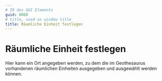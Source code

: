 ```yaml
---
# ID des GUI Elements
guid: 8008
# title, used as window title
title: Räumliche Einheit festlegen
---
```


# Räumliche Einheit festlegen

Hier kann ein Ort angegeben werden, zu dem die im Geothesaurus vorhandenen räumlichen Einheiten ausgegeben und ausgewählt werden können.


